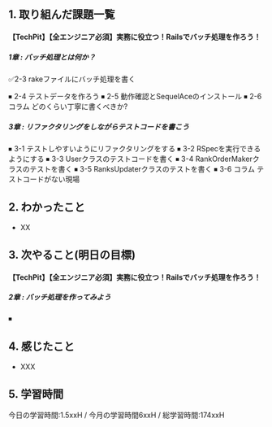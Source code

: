 ## 1. 取り組んだ課題一覧
#### 【TechPit】【全エンジニア必須】実務に役立つ！Railsでバッチ処理を作ろう！
##### 1章 : バッチ処理とは何か？
✅2-3 rakeファイルにバッチ処理を書く


⏹ 2-4 テストデータを作ろう
⏹ 2-5 動作確認とSequelAceのインストール
⏹ 2-6 コラム どのくらい丁寧に書くべきか?
##### 3章 : リファクタリングをしながらテストコードを書こう
⏹ 3-1 テストしやすいようにリファクタリングをする
⏹ 3-2 RSpecを実行できるようにする
⏹ 3-3 Userクラスのテストコードを書く
⏹ 3-4 RankOrderMakerクラスのテストを書く
⏹ 3-5 RanksUpdaterクラスのテストを書く
⏹ 3-6 コラム テストコードがない現場

## 2. わかったこと
- XX

## 3. 次やること(明日の目標)
#### 【TechPit】【全エンジニア必須】実務に役立つ！Railsでバッチ処理を作ろう！
##### 2章 : バッチ処理を作ってみよう
⏹ 

## 4. 感じたこと
- XXX

## 5. 学習時間
今日の学習時間:1.5xxH / 今月の学習時間6xxH / 総学習時間:174xxH
